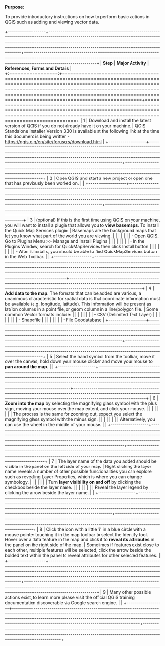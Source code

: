 **Purpose:**

To provide introductory instructions on how to perform basic actions in QGIS such as adding and viewing vector data.

+-------------------+----------------------------------------------------------------------------------------------------------------------------------------------------------------------------------------------------------------------------------------------------------------------------------------------------------+------------------------------------------------------------------------------------------------------------------------------------------------------------------------------------------------+
| **Step**          | **Major Activity**                                                                                                                                                                                                                                                                                       | **References, Forms and Details**                                                                                                                                                              |
+:=================:+==========================================================================================================================================================================================================================================================================================================+================================================================================================================================================================================================+
| 1                 | Download and install the latest version of QGIS if you do not already have it on your machine.                                                                                                                                                                                                           | QGIS Standalone Installer Version 3.30 is available at the following link at the time this document is being written - https://qgis.org/en/site/forusers/download.html                         |
+-------------------+----------------------------------------------------------------------------------------------------------------------------------------------------------------------------------------------------------------------------------------------------------------------------------------------------------+------------------------------------------------------------------------------------------------------------------------------------------------------------------------------------------------+
| 2                 | Open QGIS and start a new project or open one that has previously been worked on.                                                                                                                                                                                                                        |                                                                                                                                                                                                |
+-------------------+----------------------------------------------------------------------------------------------------------------------------------------------------------------------------------------------------------------------------------------------------------------------------------------------------------+------------------------------------------------------------------------------------------------------------------------------------------------------------------------------------------------+
| 3                 | (optional) If this is the first time using QGIS on your machine, you will want to install a plugin that allows you to **view basemaps**. To install the Quick Map Services plugin:                                                                                                                       | Basemaps are the background maps that let you know what part of the world you are viewing.                                                                                                     |
|                   |                                                                                                                                                                                                                                                                                                          |                                                                                                                                                                                                |
|                   | - Open QGIS. Go to Plugins Menu \>\> Manage and Install Plugins                                                                                                                                                                                                                                          |                                                                                                                                                                                                |
|                   |                                                                                                                                                                                                                                                                                                          |                                                                                                                                                                                                |
|                   | - In the Plugins Window, search for QuickMapServices then click Install button                                                                                                                                                                                                                           |                                                                                                                                                                                                |
|                   |                                                                                                                                                                                                                                                                                                          |                                                                                                                                                                                                |
|                   | - After it installs, you should be able to find QuickMapServices button in the Web Toolbar.                                                                                                                                                                                                              |                                                                                                                                                                                                |
+-------------------+----------------------------------------------------------------------------------------------------------------------------------------------------------------------------------------------------------------------------------------------------------------------------------------------------------+------------------------------------------------------------------------------------------------------------------------------------------------------------------------------------------------+
| 4                 | **Add data to the map**. The formats that can be added are various, a unanimous characteristic for spatial data is that coordinate information must be available (e.g. longitude, latitude). This information will be present as lat/lon columns in a point file, or geom column in a line/polygon file. | Some common Vector formats include:                                                                                                                                                            |
|                   |                                                                                                                                                                                                                                                                                                          |                                                                                                                                                                                                |
|                   |                                                                                                                                                                                                                                                                                                          | - CSV (Delimited Text Layer)                                                                                                                                                                   |
|                   |                                                                                                                                                                                                                                                                                                          |                                                                                                                                                                                                |
|                   |                                                                                                                                                                                                                                                                                                          | - Shapefile                                                                                                                                                                                    |
|                   |                                                                                                                                                                                                                                                                                                          |                                                                                                                                                                                                |
|                   |                                                                                                                                                                                                                                                                                                          | - File Geodatabase                                                                                                                                                                             |
+-------------------+----------------------------------------------------------------------------------------------------------------------------------------------------------------------------------------------------------------------------------------------------------------------------------------------------------+------------------------------------------------------------------------------------------------------------------------------------------------------------------------------------------------+
| 5                 | Select the hand symbol from the toolbar, move it over the canvas, hold down your mouse clicker and move your mouse to **pan around the map**.                                                                                                                                                            |                                                                                                                                                                                                |
+-------------------+----------------------------------------------------------------------------------------------------------------------------------------------------------------------------------------------------------------------------------------------------------------------------------------------------------+------------------------------------------------------------------------------------------------------------------------------------------------------------------------------------------------+
| 6                 | **Zoom into the map** by selecting the magnifying glass symbol with the plus sign, moving your mouse over the map extent, and click your mouse.                                                                                                                                                          |                                                                                                                                                                                                |
|                   |                                                                                                                                                                                                                                                                                                          |                                                                                                                                                                                                |
|                   | The process is the same for zooming out, expect you select the magnifying glass symbol with the minus sign.                                                                                                                                                                                              |                                                                                                                                                                                                |
|                   |                                                                                                                                                                                                                                                                                                          |                                                                                                                                                                                                |
|                   | Alternatively, you can use the wheel in the middle of your mouse.                                                                                                                                                                                                                                        |                                                                                                                                                                                                |
+-------------------+----------------------------------------------------------------------------------------------------------------------------------------------------------------------------------------------------------------------------------------------------------------------------------------------------------+------------------------------------------------------------------------------------------------------------------------------------------------------------------------------------------------+
| 7                 | The layer name of the data you added should be visible in the panel on the left side of your map.                                                                                                                                                                                                        | Right clicking the layer name reveals a number of other possible functionalities you can explore such as revealing Layer Properties, which is where you can change symbology.                  |
|                   |                                                                                                                                                                                                                                                                                                          |                                                                                                                                                                                                |
|                   | Turn **layer visibility on and off** by clicking the checkbox beside the layer name.                                                                                                                                                                                                                     |                                                                                                                                                                                                |
|                   |                                                                                                                                                                                                                                                                                                          |                                                                                                                                                                                                |
|                   | Reveal the layer legend by clicking the arrow beside the layer name.                                                                                                                                                                                                                                     |                                                                                                                                                                                                |
+-------------------+----------------------------------------------------------------------------------------------------------------------------------------------------------------------------------------------------------------------------------------------------------------------------------------------------------+------------------------------------------------------------------------------------------------------------------------------------------------------------------------------------------------+
| 8                 | Click the icon with a little 'i' in a blue circle with a mouse pointer touching it in the map toolbar to select the Identify tool. Hover over a data feature in the map and click it to **reveal its attributes** in the panel on the right side of the map.                                             | Sometimes if features exist close to each other, multiple features will be selected, click the arrow beside the bolded text within the panel to reveal attributes for other selected features. |
+-------------------+----------------------------------------------------------------------------------------------------------------------------------------------------------------------------------------------------------------------------------------------------------------------------------------------------------+------------------------------------------------------------------------------------------------------------------------------------------------------------------------------------------------+
| 9                 | Many other possible actions exist, to learn more please visit the official QGIS training documentation discoverable via Google search engine.                                                                                                                                                            |                                                                                                                                                                                                |
+-------------------+----------------------------------------------------------------------------------------------------------------------------------------------------------------------------------------------------------------------------------------------------------------------------------------------------------+------------------------------------------------------------------------------------------------------------------------------------------------------------------------------------------------+
